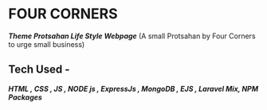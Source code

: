 # FOUR CORNERS

_**Theme Protsahan Life Style Webpage**_
(A small Protsahan by Four Corners to urge small business)

## Tech Used -

_**HTML , CSS , JS , NODE js , ExpressJs , MongoDB , EJS , Laravel Mix, NPM Packages**_
